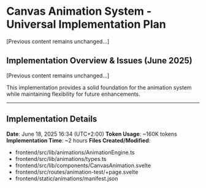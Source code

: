 # Canvas Animation System - Universal Implementation Plan

[Previous content remains unchanged...]

## Implementation Overview & Issues (June 2025)

[Previous content remains unchanged...]

This implementation provides a solid foundation for the animation system while maintaining flexibility for future enhancements.

---

## Implementation Details

**Date**: June 18, 2025 16:34 (UTC+2:00)
**Token Usage**: ~160K tokens
**Implementation Time**: ~2 hours
**Files Created/Modified**:

- frontend/src/lib/animations/AnimationEngine.ts
- frontend/src/lib/animations/types.ts
- frontend/src/lib/components/CanvasAnimation.svelte
- frontend/src/routes/animation-test/+page.svelte
- frontend/static/animations/manifest.json
